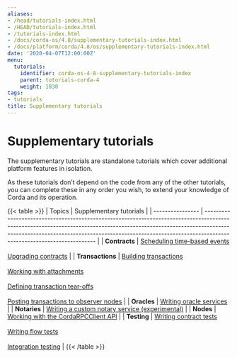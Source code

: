 ```yaml
---
aliases:
- /head/tutorials-index.html
- /HEAD/tutorials-index.html
- /tutorials-index.html
- /docs/corda-os/4.8/supplementary-tutorials-index.html
- /docs/platform/corda/4.8/os/supplementary-tutorials-index.html
date: '2020-04-07T12:00:00Z'
menu:
  tutorials:
    identifier: corda-os-4-8-supplementary-tutorials-index
    parent: tutorials-corda-4
    weight: 1030
tags:
- tutorials
title: Supplementary tutorials
---
```



#  Supplementary tutorials

The supplementary tutorials are standalone tutorials which cover additional platform features in isolation.

As these tutorials don’t depend on the code from any of the other tutorials, you can complete these in any order you wish, to extend your knowledge of Corda and its operation.

{{< table >}}
| Topics           | Supplementary tutorials                                                                                                                                                                                                                                                            |
| ---------------- | ---------------------------------------------------------------------------------------------------------------------------------------------------------------------------------------------------------------------------------------------------------------------------------- |
| **Contracts**    | [Scheduling time-based events](event-scheduling.html) <br/><br/> [Upgrading contracts](contract-upgrade.html)                                                                                                                                                                                 |
| **Transactions** | [Building transactions](tutorial-building-transactions.html)<br/><br/>[Working with attachments](tutorial-attachments.html) <br/><br/> [Defining transaction tear-offs](tutorial-tear-offs.html) <br/><br/> [Posting transactions to observer nodes](tutorial-observer-nodes.html) |
| **Oracles**      | [Writing oracle services](oracles.html)                                                                                                                                                                                                                                            |
| **Notaries**     | [Writing a custom notary service (experimental)](tutorial-custom-notary.html)                                                                                                                                                                                                       |
| **Nodes**        | [Working with the CordaRPCClient API](tutorial-clientrpc-api.html)                                                                                                                                                                                                                 |
| **Testing**      | [Writing contract tests](../../../../../../en/platform/corda/4.8/open-source/tutorial-cordapp.html#contract-tests) <br/><br/> [Writing flow tests](../../../../../../en/platform/corda/4.8/open-source/tutorial-cordapp.html#flow-tests) <br/><br/> [Integration testing](../../../../../../en/platform/corda/4.8/open-source/tutorial-cordapp.html#integration-tests)                                                                                                                           |
{{< /table >}}
